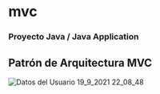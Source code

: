 # mvc
### Proyecto Java / Java Application
## Patrón de Arquitectura MVC



![Datos del Usuario 19_9_2021 22_08_48](https://user-images.githubusercontent.com/88462536/133949291-906d09f0-7f12-4144-8567-0e815eb472a5.png)


